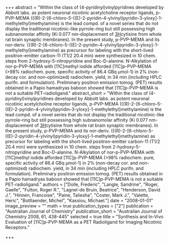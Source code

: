 +++
abstract = "Within the class of (4-pyridinyl)vinylpyridines developed by Abbott labs. as potent neuronal nicotinic acetylcholine receptor ligands, p-PVP-MEMA ({(R)-2-[6-chloro-5-((E)-2-pyridin-4-ylvinyl)pyridin-3-yloxy]-1-methylethyl}methylamine) is the lead compd. of a novel series that do not display the traditional nicotinic-like pyrrole-ring but still possessing high subnanomolar affinity (Ki 0.077 nm-displacement of [3H](-)cytisine from whole rat brain synaptic membranes).  In the present study, p-PVP-MEMA and its nor-deriv. ({(R)-2-[6-chloro-5-((E)-2-pyridin-4-ylvinyl)pyridin-3-yloxy]-1-methylethyl}methylamine) as precursor for labeling with the short-lived positron-emitter carbon-11 (T1/2 20.4 min) were synthesized in 10 chem. steps from 2-hydroxy-5-nitropyridine and Boc-D-alanine.  N-Alkylation of nor-p-PVP-MEMA with [11C]methyl iodide afforded [11C]p-PVP-MEMA (>98% radiochem. pure, specific activity of 86.4 GBq μmol-1) in 2% (non-decay cor. and non-optimized) radiochem. yield, in 34 min (including HPLC purifn. and formulation).  Preliminary positron emission tomog. (PET) results obtained in a Papio hamadryas baboon showed that [11C]p-PVP-MEMA is not a suitable PET-radioligand."
abstract_short = "Within the class of (4-pyridinyl)vinylpyridines developed by Abbott labs. as potent neuronal nicotinic acetylcholine receptor ligands, p-PVP-MEMA ({(R)-2-[6-chloro-5-((E)-2-pyridin-4-ylvinyl)pyridin-3-yloxy]-1-methylethyl}methylamine) is the lead compd. of a novel series that do not display the traditional nicotinic-like pyrrole-ring but still possessing high subnanomolar affinity (Ki 0.077 nm-displacement of [3H](-)cytisine from whole rat brain synaptic membranes).  In the present study, p-PVP-MEMA and its nor-deriv. ({(R)-2-[6-chloro-5-((E)-2-pyridin-4-ylvinyl)pyridin-3-yloxy]-1-methylethyl}methylamine) as precursor for labeling with the short-lived positron-emitter carbon-11 (T1/2 20.4 min) were synthesized in 10 chem. steps from 2-hydroxy-5-nitropyridine and Boc-D-alanine.  N-Alkylation of nor-p-PVP-MEMA with [11C]methyl iodide afforded [11C]p-PVP-MEMA (>98% radiochem. pure, specific activity of 86.4 GBq μmol-1) in 2% (non-decay cor. and non-optimized) radiochem. yield, in 34 min (including HPLC purifn. and formulation).  Preliminary positron emission tomog. (PET) results obtained in a Papio hamadryas baboon showed that [11C]p-PVP-MEMA is not a suitable PET-radioligand."
authors = ["Dolle, Frederic", "Langle, Sandrine", "Roger, Gaelle", "Fulton, Roger R.", "Lagnel-de Bruin, Beatrice", "Henderson, David J.", "Hinnen, Francoise", "Paine, Taliesha", "Coster, Mark J.", "Valette, Heric", "Bottlaender, Michel", "Kassiou, Michael."]
date = "2008-01-01"
image_preview = ""
math = true
publication_types = ["2"]
publication = "Australian Journal of Chemistry"
publication_short = "Australian Journal of Chemistry 2008, 61, 438-445"
selected = true
title = "Synthesis and In-Vivo Evaluation of [11C]p-PVP-MEMA as a PET Radioligand for Imaging Nicotinic Receptors."


+++
